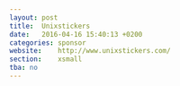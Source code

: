 ```yaml
---
layout: post
title:  Unixstickers
date:   2016-04-16 15:40:13 +0200
categories: sponsor
website:    http://www.unixstickers.com/
section:    xsmall
tba: no
---
```

